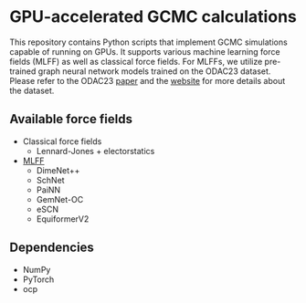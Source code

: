 # GPU-accelerated GCMC calculations

This repository contains Python scripts that implement GCMC simulations capable of running on GPUs. It supports various machine learning force fields (MLFF) as well as classical force fields. For MLFFs, we utilize pre-trained graph neural network models trained on the ODAC23 dataset. Please refer to the ODAC23 [paper](https://pubs.acs.org/doi/10.1021/acscentsci.3c01629) and the [website](https://open-dac.github.io/) for more details about the dataset.

## Available force fields
- Classical force fields
  - Lennard-Jones + electorstatics
- [MLFF](https://fair-chem.github.io/core/model_checkpoints.html#s2ef-models)
  - DimeNet++
  - SchNet
  - PaiNN
  - GemNet-OC
  - eSCN
  - EquiformerV2

## Dependencies
- NumPy
- PyTorch
- ocp
